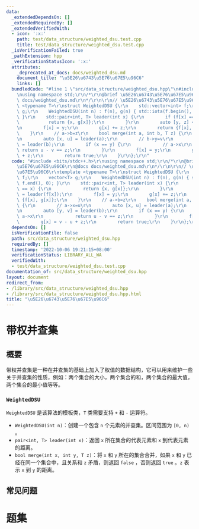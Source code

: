```yaml
---
data:
  _extendedDependsOn: []
  _extendedRequiredBy: []
  _extendedVerifiedWith:
  - icon: ':x:'
    path: test/data_structure/weighted_dsu.test.cpp
    title: test/data_structure/weighted_dsu.test.cpp
  _isVerificationFailed: true
  _pathExtension: hpp
  _verificationStatusIcon: ':x:'
  attributes:
    _deprecated_at_docs: docs/weighted_dsu.md
    document_title: "\u5E26\u6743\u5E76\u67E5\u96C6"
    links: []
  bundledCode: "#line 1 \"src/data_structure/weighted_dsu.hpp\"\n#include <bits/stdc++.h>\r\
    \nusing namespace std;\r\n/*\r\n@brief \u5E26\u6743\u5E76\u67E5\u96C6\r\n@docs\
    \ docs/weighted_dsu.md\r\n*/\r\n\r\n// \u5E26\u6743\u5E76\u67E5\u96C6\r\ntemplate\
    \ <typename T>\r\nstruct WeightedDSU {\r\n    std::vector<int> f;\r\n    vector<T>\
    \ g;\r\n    WeightedDSU(int n) : f(n), g(n) { std::iota(f.begin(), f.end(), 0);\
    \ }\r\n    std::pair<int, T> leader(int x) {\r\n        if (f[x] == x) {\r\n \
    \           return {x, g[x]};\r\n        }\r\n        auto [y, z] = leader(f[x]);\r\
    \n        f[x] = y;\r\n        g[x] += z;\r\n        return {f[x], g[x]};\r\n\
    \    }\r\n    // a->b=z\r\n    bool merge(int a, int b, T z) {\r\n        // a->x=u\r\
    \n        auto [x, u] = leader(a);\r\n        // b->y=v\r\n        auto [y, v]\
    \ = leader(b);\r\n        if (x == y) {\r\n            // a->x\r\n           \
    \ return u - v == z;\r\n        }\r\n        f[x] = y;\r\n        g[x] = v - u\
    \ + z;\r\n        return true;\r\n    }\r\n};\r\n"
  code: "#include <bits/stdc++.h>\r\nusing namespace std;\r\n/*\r\n@brief \u5E26\u6743\
    \u5E76\u67E5\u96C6\r\n@docs docs/weighted_dsu.md\r\n*/\r\n\r\n// \u5E26\u6743\u5E76\
    \u67E5\u96C6\r\ntemplate <typename T>\r\nstruct WeightedDSU {\r\n    std::vector<int>\
    \ f;\r\n    vector<T> g;\r\n    WeightedDSU(int n) : f(n), g(n) { std::iota(f.begin(),\
    \ f.end(), 0); }\r\n    std::pair<int, T> leader(int x) {\r\n        if (f[x]\
    \ == x) {\r\n            return {x, g[x]};\r\n        }\r\n        auto [y, z]\
    \ = leader(f[x]);\r\n        f[x] = y;\r\n        g[x] += z;\r\n        return\
    \ {f[x], g[x]};\r\n    }\r\n    // a->b=z\r\n    bool merge(int a, int b, T z)\
    \ {\r\n        // a->x=u\r\n        auto [x, u] = leader(a);\r\n        // b->y=v\r\
    \n        auto [y, v] = leader(b);\r\n        if (x == y) {\r\n            //\
    \ a->x\r\n            return u - v == z;\r\n        }\r\n        f[x] = y;\r\n\
    \        g[x] = v - u + z;\r\n        return true;\r\n    }\r\n};\r\n"
  dependsOn: []
  isVerificationFile: false
  path: src/data_structure/weighted_dsu.hpp
  requiredBy: []
  timestamp: '2022-10-06 19:21:15+08:00'
  verificationStatus: LIBRARY_ALL_WA
  verifiedWith:
  - test/data_structure/weighted_dsu.test.cpp
documentation_of: src/data_structure/weighted_dsu.hpp
layout: document
redirect_from:
- /library/src/data_structure/weighted_dsu.hpp
- /library/src/data_structure/weighted_dsu.hpp.html
title: "\u5E26\u6743\u5E76\u67E5\u96C6"
---
```

# 带权并查集

## 概要
带权并查集是一种在并查集的基础上加入了权值的数据结构，它可以用来维护一些关于并查集的性质，例如：两个集合的大小，两个集合的和，两个集合的最大值，两个集合的最小值等等。
### `WeightedDSU`
`WeightedDSU` 是该算法的模板类，`T` 类需要支持 `+` 和 `-` 运算符。
- `WeightedDSU(int n)`：创建一个包含 `n` 个元素的并查集。区间范围为 `[0, n)` 。
- `pair<int, T> leader(int x)`：返回 `x` 所在集合的代表元素和 `x` 到代表元素的距离。
- `bool merge(int x, int y, T z)`：将 `x` 和 `y` 所在的集合合并，如果 `x` 和 `y` 已经在同一个集合中，且关系和 `z` 矛盾，则返回 `false` ，否则返回 `true` 。`z` 表示 `x` 到 `y` 的距离。


## 常见问题

# 题集